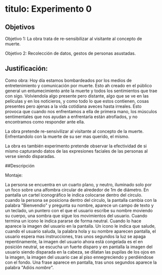 # titulo: Experimento 0

## Objetivos
Objetivo 1: La obra trata de re-sensibilizar al visitante al concepto de muerte. 

Objetivo 2: Recolección de datos, gestos de personas asustadas.


## Justificación:
Como obra:
Hoy día estamos bombardeados por los medios de entretenimiento y comunicación por muerte. Esto ah creado en el público general un entumecimiento ante la muerte y todos los sentimientos que trae con sigo. Volviendola algo presente pero distante, algo que se ve en las películas y en los noticieros, y como todo lo que estos contienen, cosas presentes pero ajenas a la vida cotidiana aveces  hasta irreales.  Esto provoca que cuando nos enfrentamos a ella de primera mano, los músculos sentimentales que nos ayudan a enfrentarla están atrofiados, y no encontramos como responder ante ella. 

La obra pretende re-sensivilizar al visitante al concepto de la muerte. Enfrentandolo con la muerte de su ser mas querido, el mismo. 

La obra es también experimento pretende observar la efectividad de si mismo capturando datos de las expresiones faciales de las personas al verse siendo disparadas. 


##Descripción

Montaje:  

La persona se encuentra en un cuarto plano, y neutro, iluminado solo por un foco sobre una alfombra circular de alrededor de 1m de diámetro. En pantalla un cartel iconográfico le indica colocarse dentro del circulo. cuando la persona se posiciona dentro del circulo, la pantalla cambia con la palabra "Bienvendio" y pregunta su nombre, aparece un campo de texto y un teclado, un puntero con el que el usuario escribe su nombre moviendo su cuerpo, una sombra que sigue los movimientos del usuario. Cuando termina un icono le indica pararse de forma neutral. Cuando lo hace aparece la imagen del usuario en la pantalla. Un icono le indica que salude, cuando el usuario saluda, la palabra hola y su nombre aparecen pantalla, el usuario espera mas instrucciones, tras unos segundos la luz se apaga repentinamente, la imagen del usuario ahora está congelada es el en posición neutral, se escucha un fuerte disparo y en pantalla  la imagen del usuario siendo disparada en la cabeza, se dilatan las pupilas de los ojos en la imagen, la imagen del usuario cae al piso ennegreciendo y perdiéndose con el fondo. Una frase aparece en pantalla, tras unos segundos aparece la palabra "Adiós  *nombre*".

 

